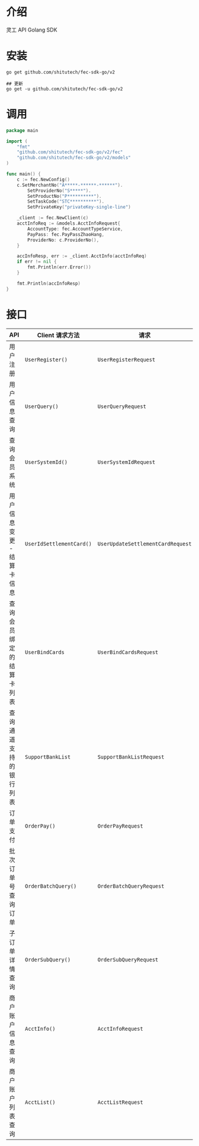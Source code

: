 # 介绍

灵工 API Golang SDK

# 安装

```shell
go get github.com/shitutech/fec-sdk-go/v2
```

```shell
## 更新
go get -u github.com/shitutech/fec-sdk-go/v2
```

# 调用

```go
package main

import (
	"fmt"
	"github.com/shitutech/fec-sdk-go/v2/fec"
	"github.com/shitutech/fec-sdk-go/v2/models"
)

func main() {
	c := fec.NewConfig()
	c.SetMerchantNo("A*****-******-******").
		SetProviderNo("S*****").
		SetProductNo("P**********").
		SetTaskCode("STC**********").
		SetPrivateKey("privateKey-single-line")

	_client := fec.NewClient(c)
	acctInfoReq := &models.AcctInfoRequest{
		AccountType: fec.AccountTypeService,
		PayPass: fec.PayPassZhaoHang,
		ProviderNo: c.ProviderNo(),
	}

	accInfoResp, err := _client.AcctInfo(acctInfoReq)
	if err != nil {
		fmt.Println(err.Error())
	}

	fmt.Println(accInfoResp)
}
```

# 接口

| API            | Client 请求方法                | 请求                                  | 响应                          |
|----------------|----------------------------|-------------------------------------|-----------------------------|
| 用户注册           | ``UserRegister()``         | ``UserRegisterRequest``             | ``UserRegisterResponse``    |
| 用户信息查询         | ``UserQuery()``            | ``UserQueryRequest``                | ``UserQueryResponse``       |
| 查询会员系统         | ``UserSystemId()``         | ``UserSystemIdRequest``             | ``UserSystemIdResponse``    |
| 用户信息变更 - 结算卡信息 | ``UserIdSettlementCard()`` | ``UserUpdateSettlementCardRequest`` | ``UserUpdateResponse``      |
| 查询会员绑定的结算卡列表   | ``UserBindCards``          | ``UserBindCardsRequest``            | ``UserBindCardsResponse``   |
| 查询通道支持的银行列表    | ``SupportBankList``        | ``SupportBankListRequest``          | ``SupportBankListResponse`` |
| 订单支付           | ``OrderPay()``             | ``OrderPayRequest``                 | ``OrderPayResponse``        |
| 批次订单号查询订单      | ``OrderBatchQuery()``      | ``OrderBatchQueryRequest``          | ``OrderBatchQueryResponse`` |
| 子订单详情查询        | ``OrderSubQuery()``        | ``OrderSubQueryRequest``            | ``OrderSubQueryResponse``   |
| 商户账户信息查询       | ``AcctInfo()``             | ``AcctInfoRequest``                 | ``AcctInfoResponse``        |
| 商户账户列表查询       | ``AcctList()``             | ``AcctListRequest``                 | ``AcctListResponse``        |